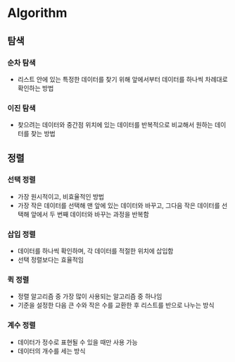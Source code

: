 # Algorithm
## 탐색
### 순차 탐색
- 리스트 안에 있는 특정한 데이터를 찾기 위해 앞에서부터 데이터를 하나씩 차례대로 확인하는 방법
### 이진 탐색
- 찾으려는 데이터와 중간점 위치에 있는 데이터를 반복적으로 비교해서 원하는 데이터를 찾는 방법

## 정렬
### 선택 정렬
- 가장 원시적이고, 비효율적인 방법
- 가장 작은 데이터를 선택해 맨 앞에 있는 데이터와 바꾸고, 그다음 작은 데이터를 선택해 앞에서 두 번째 데이터와 바꾸는 과정을 반복함

### 삽입 정렬
- 데이터를 하나씩 확인하며, 각 데이터를 적절한 위치에 삽입함
- 선택 정렬보다는 효율적임

### 퀵 정렬
- 정렬 알고리즘 중 가장 많이 사용되는 알고리즘 중 하나임
- 기준을 설정한 다음 큰 수와 작은 수를 교환한 후 리스트를 반으로 나누는 방식

### 계수 정렬
- 데이터가 정수로 표현될 수 있을 때만 사용 가능
- 데이터의 개수를 세는 방식
